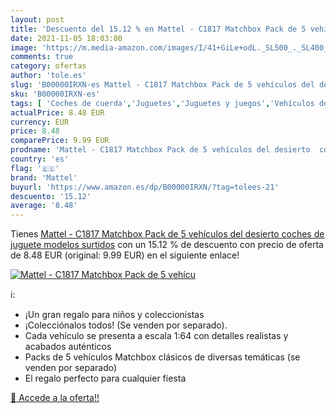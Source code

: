 ```yaml
---
layout: post
title: 'Descuento del 15.12 % en Mattel - C1817 Matchbox Pack de 5 vehícu'
date: 2021-11-05 18:03:00
image: 'https://m.media-amazon.com/images/I/41+GiLe+odL._SL500_._SL400_.jpg'
comments: true
category: ofertas
author: 'tole.es'
slug: 'B00000IRXN-es Mattel - C1817 Matchbox Pack de 5 vehículos del desierto...'
sku: 'B00000IRXN-es'
tags: [ 'Coches de cuerda','Juguetes','Juguetes y juegos','Vehículos de juguete para niños','mattel', ]
actualPrice: 8.48 EUR
currency: EUR
price: 8.48
comparePrice: 9.99 EUR
prodname: 'Mattel - C1817 Matchbox Pack de 5 vehículos del desierto  coches de juguete modelos surtidos'
country: 'es'
flag: '🇪🇸'
brand: 'Mattel'
buyurl: 'https://www.amazon.es/dp/B00000IRXN/?tag=tolees-21'
descuento: '15.12'
average: '8.48'
---
```


Tienes [Mattel - C1817 Matchbox Pack de 5 vehículos del desierto  coches de juguete modelos surtidos](https://www.amazon.es/dp/B00000IRXN/?tag=tolees-21) con un 15.12 % de descuento con precio de oferta de 8.48 EUR (original: 9.99 EUR) en el siguiente enlace!

[![Mattel - C1817 Matchbox Pack de 5 vehícu](https://m.media-amazon.com/images/I/41+GiLe+odL._SL500_._SL400_.jpg)](https://www.amazon.es/dp/B00000IRXN/?tag=tolees-21)

ℹ️:

- ¡Un gran regalo para niños y coleccionistas
- ¡Colecciónalos todos! (Se venden por separado).
- Cada vehículo se presenta a escala 1:64 con detalles realistas y acabados auténticos
- Packs de 5 vehículos Matchbox clásicos de diversas temáticas (se venden por separado)
- El regalo perfecto para cualquier fiesta

[🛒 Accede a la oferta!!](https://www.amazon.es/dp/B00000IRXN/?tag=tolees-21)

